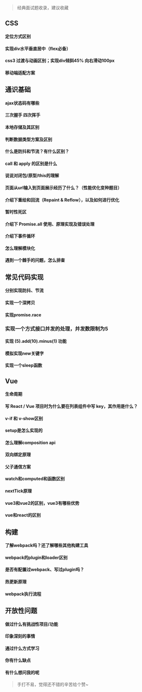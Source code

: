 >  经典面试题收录，建议收藏
 

## CSS

#### 定位方式区别

#### 实现div水平垂直居中（flex必备）

#### css3 过渡与动画区别；实现div倾斜45% 向右滑动100px

#### 移动端适配方案
 

## 通识基础

#### ajax状态码有哪些

#### 三次握手 四次挥手

#### 本地存储及其区别

#### 判断数据类型方案及区别 

#### 什么是防抖和节流？有什么区别？

#### call 和 apply 的区别是什么

#### 说说对闭包/原型/this的理解

#### 页面从url输入到页面展示经历了什么？（性能优化变种题目）

#### 介绍下重绘和回流（Repaint & Reflow），以及如何进行优化

#### 暂时性死区 

#### 介绍下 Promise.all 使用、原理实现及错误处理

#### 介绍下事件循环

#### 怎么理解模块化

#### 遇到一个棘手的问题，怎么排查

 

## 常见代码实现

#### 分别实现防抖、节流

#### 实现一个深拷贝

#### 实现promise.race

### 实现一个方式接口并发的处理，并发数限制为5

#### 实现 (5).add(10).minus(1) 功能

#### 模拟实现new关键字

#### 实现一个sleep函数
 
 

## Vue

#### 生命周期

#### 写 React / Vue 项目时为什么要在列表组件中写 key，其作用是什么？

#### v-if 和 v-show区别

#### setup是怎么实现的

#### 怎么理解composition api

#### 双向绑定原理

#### 父子通信方案

#### watch和computed和函数区别

#### nextTick原理

#### vue3和vue2的区别，vue3有哪些优势

#### vue和react的区别

 
## 构建

#### 了解webpack吗？还了解哪些其他构建工具

#### webpack的plugin和loader区别

#### 是否有配置过webpack、写过plugin吗？

#### 热更新原理

#### webpack执行流程
 


## 开放性问题

#### 做过什么有挑战性项目/功能

#### 印象深刻的事情

#### 通过什么方式学习

#### 你有什么缺点

#### 有什么想问我的呢


> 手打不易，觉得还不错的辛苦给个赞~ 
 

